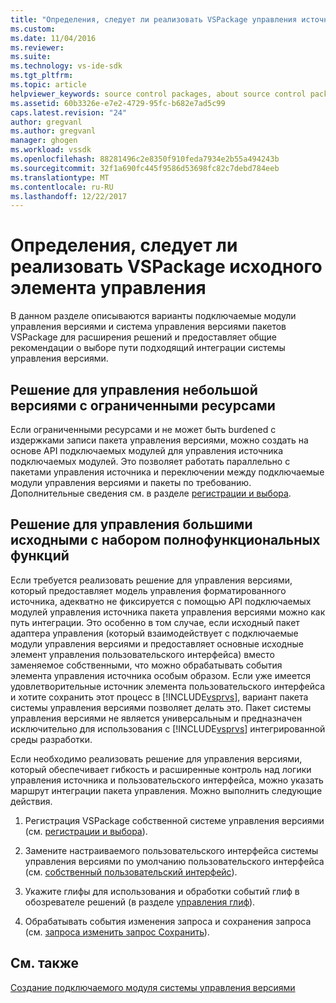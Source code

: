 ```yaml
---
title: "Определения, следует ли реализовать VSPackage управления источника | Документы Microsoft"
ms.custom: 
ms.date: 11/04/2016
ms.reviewer: 
ms.suite: 
ms.technology: vs-ide-sdk
ms.tgt_pltfrm: 
ms.topic: article
helpviewer_keywords: source control packages, about source control packages
ms.assetid: 60b3326e-e7e2-4729-95fc-b682e7ad5c99
caps.latest.revision: "24"
author: gregvanl
ms.author: gregvanl
manager: ghogen
ms.workload: vssdk
ms.openlocfilehash: 88281496c2e8350f910feda7934e2b55a494243b
ms.sourcegitcommit: 32f1a690fc445f9586d53698fc82c7debd784eeb
ms.translationtype: MT
ms.contentlocale: ru-RU
ms.lasthandoff: 12/22/2017
---
```

# <a name="determining-whether-to-implement-a-source-control-vspackage"></a>Определения, следует ли реализовать VSPackage исходного элемента управления
В данном разделе описываются варианты подключаемые модули управления версиями и система управления версиями пакетов VSPackage для расширения решений и предоставляет общие рекомендации о выборе пути подходящий интеграции системы управления версиями.  
  
## <a name="small-source-control-solution-with-limited-resources"></a>Решение для управления небольшой версиями с ограниченными ресурсами  
 Если ограниченными ресурсами и не может быть burdened с издержками записи пакета управления версиями, можно создать на основе API подключаемых модулей для управления источника подключаемых модулей. Это позволяет работать параллельно с пакетами управления источника и переключении между подключаемые модули управления версиями и пакеты по требованию. Дополнительные сведения см. в разделе [регистрации и выбора](../../extensibility/internals/registration-and-selection-source-control-vspackage.md).  
  
## <a name="large-source-control-solution-with-a-rich-feature-set"></a>Решение для управления большими исходными с набором полнофункциональных функций  
 Если требуется реализовать решение для управления версиями, который предоставляет модель управления форматированного источника, адекватно не фиксируется с помощью API подключаемых модулей управления источника пакета управления версиями можно как путь интеграции. Это особенно в том случае, если исходный пакет адаптера управления (который взаимодействует с подключаемые модули управления версиями и предоставляет основные исходные элемент управления пользовательского интерфейса) вместо заменяемое собственными, что можно обрабатывать события элемента управления источника особым образом. Если уже имеется удовлетворительные источник элемента пользовательского интерфейса и хотите сохранить этот процесс в [!INCLUDE[vsprvs](../../code-quality/includes/vsprvs_md.md)], вариант пакета системы управления версиями позволяет делать это. Пакет системы управления версиями не является универсальным и предназначен исключительно для использования с [!INCLUDE[vsprvs](../../code-quality/includes/vsprvs_md.md)] интегрированной среды разработки.  
  
 Если необходимо реализовать решение для управления версиями, который обеспечивает гибкость и расширенные контроль над логики управления источника и пользовательского интерфейса, можно указать маршрут интеграции пакета управления. Можно выполнить следующие действия.  
  
1.  Регистрация VSPackage собственной системе управления версиями (см. [регистрации и выбора](../../extensibility/internals/registration-and-selection-source-control-vspackage.md)).  
  
2.  Замените настраиваемого пользовательского интерфейса системы управления версиями по умолчанию пользовательского интерфейса (см. [собственный пользовательский интерфейс](../../extensibility/internals/custom-user-interface-source-control-vspackage.md)).  
  
3.  Укажите глифы для использования и обработки событий глиф в обозревателе решений (в разделе [управления глиф](../../extensibility/internals/glyph-control-source-control-vspackage.md)).  
  
4.  Обрабатывать события изменения запроса и сохранения запроса (см. [запроса изменить запрос Сохранить](../../extensibility/internals/query-edit-query-save-source-control-vspackage.md)).  
  
## <a name="see-also"></a>См. также  
 [Создание подключаемого модуля системы управления версиями](../../extensibility/internals/creating-a-source-control-plug-in.md)